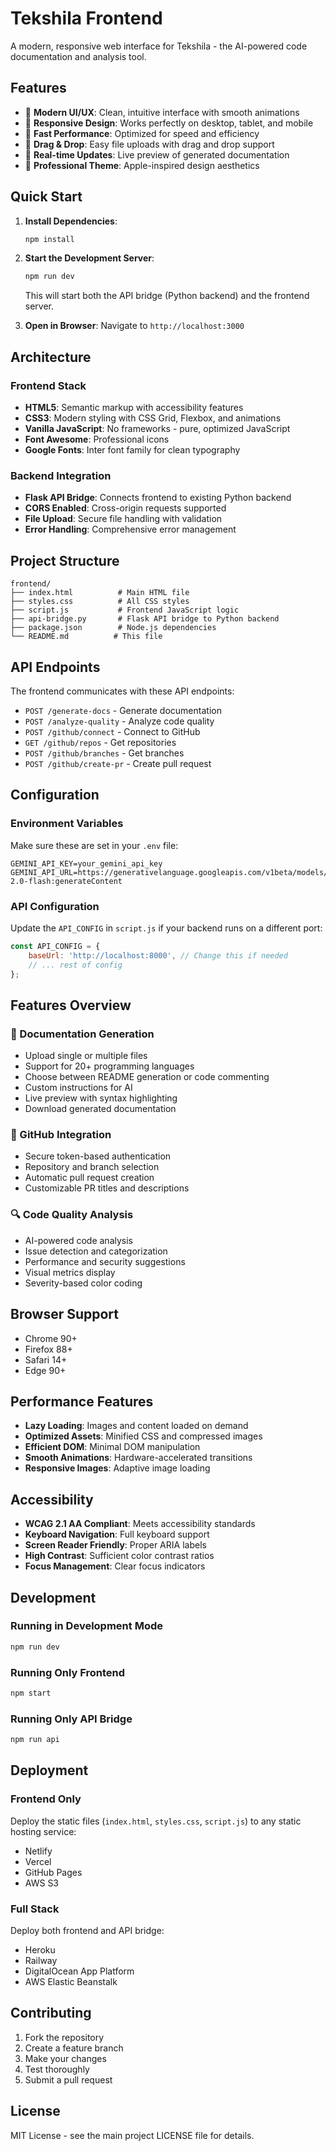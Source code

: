 # Tekshila Frontend

A modern, responsive web interface for Tekshila - the AI-powered code documentation and analysis tool.

## Features

- 🎨 **Modern UI/UX**: Clean, intuitive interface with smooth animations
- 📱 **Responsive Design**: Works perfectly on desktop, tablet, and mobile
- 🚀 **Fast Performance**: Optimized for speed and efficiency
- 🎯 **Drag & Drop**: Easy file uploads with drag and drop support
- 🔄 **Real-time Updates**: Live preview of generated documentation
- 🌙 **Professional Theme**: Apple-inspired design aesthetics

## Quick Start

1. **Install Dependencies**:
   ```bash
   npm install
   ```

2. **Start the Development Server**:
   ```bash
   npm run dev
   ```
   This will start both the API bridge (Python backend) and the frontend server.

3. **Open in Browser**:
   Navigate to `http://localhost:3000`

## Architecture

### Frontend Stack
- **HTML5**: Semantic markup with accessibility features
- **CSS3**: Modern styling with CSS Grid, Flexbox, and animations
- **Vanilla JavaScript**: No frameworks - pure, optimized JavaScript
- **Font Awesome**: Professional icons
- **Google Fonts**: Inter font family for clean typography

### Backend Integration
- **Flask API Bridge**: Connects frontend to existing Python backend
- **CORS Enabled**: Cross-origin requests supported
- **File Upload**: Secure file handling with validation
- **Error Handling**: Comprehensive error management

## Project Structure

```
frontend/
├── index.html          # Main HTML file
├── styles.css          # All CSS styles
├── script.js           # Frontend JavaScript logic
├── api-bridge.py       # Flask API bridge to Python backend
├── package.json        # Node.js dependencies
└── README.md          # This file
```

## API Endpoints

The frontend communicates with these API endpoints:

- `POST /generate-docs` - Generate documentation
- `POST /analyze-quality` - Analyze code quality
- `POST /github/connect` - Connect to GitHub
- `GET /github/repos` - Get repositories
- `POST /github/branches` - Get branches
- `POST /github/create-pr` - Create pull request

## Configuration

### Environment Variables
Make sure these are set in your `.env` file:

```env
GEMINI_API_KEY=your_gemini_api_key
GEMINI_API_URL=https://generativelanguage.googleapis.com/v1beta/models/gemini-2.0-flash:generateContent
```

### API Configuration
Update the `API_CONFIG` in `script.js` if your backend runs on a different port:

```javascript
const API_CONFIG = {
    baseUrl: 'http://localhost:8000', // Change this if needed
    // ... rest of config
};
```

## Features Overview

### 📄 Documentation Generation
- Upload single or multiple files
- Support for 20+ programming languages
- Choose between README generation or code commenting
- Custom instructions for AI
- Live preview with syntax highlighting
- Download generated documentation

### 🔗 GitHub Integration
- Secure token-based authentication
- Repository and branch selection
- Automatic pull request creation
- Customizable PR titles and descriptions

### 🔍 Code Quality Analysis
- AI-powered code analysis
- Issue detection and categorization
- Performance and security suggestions
- Visual metrics display
- Severity-based color coding

## Browser Support

- Chrome 90+
- Firefox 88+
- Safari 14+
- Edge 90+

## Performance Features

- **Lazy Loading**: Images and content loaded on demand
- **Optimized Assets**: Minified CSS and compressed images
- **Efficient DOM**: Minimal DOM manipulation
- **Smooth Animations**: Hardware-accelerated transitions
- **Responsive Images**: Adaptive image loading

## Accessibility

- **WCAG 2.1 AA Compliant**: Meets accessibility standards
- **Keyboard Navigation**: Full keyboard support
- **Screen Reader Friendly**: Proper ARIA labels
- **High Contrast**: Sufficient color contrast ratios
- **Focus Management**: Clear focus indicators

## Development

### Running in Development Mode
```bash
npm run dev
```

### Running Only Frontend
```bash
npm start
```

### Running Only API Bridge
```bash
npm run api
```

## Deployment

### Frontend Only
Deploy the static files (`index.html`, `styles.css`, `script.js`) to any static hosting service:
- Netlify
- Vercel
- GitHub Pages
- AWS S3

### Full Stack
Deploy both frontend and API bridge:
- Heroku
- Railway
- DigitalOcean App Platform
- AWS Elastic Beanstalk

## Contributing

1. Fork the repository
2. Create a feature branch
3. Make your changes
4. Test thoroughly
5. Submit a pull request

## License

MIT License - see the main project LICENSE file for details.